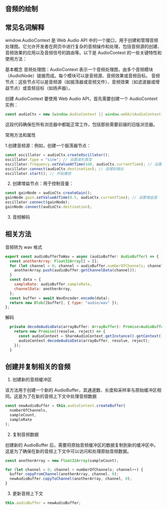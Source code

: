 ## 音频的绘制

## 常见名词解释

window.AudioContext 是 Web Audio API 中的一个接口，用于创建和管理音频处理图。它允许开发者在网页中进行复杂的音频操作和处理，包括音频源的创建、音频效果的应用以及音频信号的路由等。以下是 AudioContext 的一些关键特性和使用方法：

基本概念
音频处理图：AudioContext 表示一个音频处理图，由多个音频模块（AudioNode）链接而成。每个模块可以是音频源、音频效果或音频目标。
音频节点：这些节点可以是音频源（如振荡器或音频文件）、音频效果（如滤波器或增益节点）或音频目标（如扬声器）。

创建 AudioContext
要使用 Web Audio API，首先需要创建一个 AudioContext 实例：

```js
const audioCtx = new (window.AudioContext || window.webkitAudioContext)();
```

这段代码确保在所有浏览器中都能正常工作，包括那些需要前缀的旧版浏览器。

常用方法和属性

1.创建音频源：例如，创建一个振荡器节点：

```js
const oscillator = audioCtx.createOscillator();
oscillator.type = "sine"; // 设置波形类型
oscillator.frequency.setValueAtTime(440, audioCtx.currentTime); // 设置频率
oscillator.connect(audioCtx.destination); // 连接到输出
oscillator.start(); // 开始播放
```

2. 创建增益节点：用于控制音量：

```js
const gainNode = audioCtx.createGain();
gainNode.gain.setValueAtTime(0.5, audioCtx.currentTime); // 设置增益值
oscillator.connect(gainNode);
gainNode.connect(audioCtx.destination);
```

3. 音频解码

## 相关方法

音频转为 wav 格式

```js
export const audioBufferToWav = async (audioBuffer: AudioBuffer) => {
  const anotherArray: Float32Array[] = [];
  for (let channel = 0; channel < audioBuffer.numberOfChannels; channel++) {
    anotherArray.push(audioBuffer.getChannelData(channel));
  }
  const data = {
    sampleRate: audioBuffer.sampleRate,
    channelData: anotherArray,
  };
  const buffer = await WavEncoder.encode(data);
  return new Blob([buffer], { type: "audio/wav" });
};
```

解码

```js
  private decodeAudioData(arrayBuffer: ArrayBuffer): Promise<AudioBuffer> {
    return new Promise((resolve, reject) => {
      const audioContext = ShareAudioContext.getInstance().getContext();
      audioContext.decodeAudioData(arrayBuffer, resolve, reject);
    });
  }

```

## 创建并复制相关的音频

1. 创建新的音频缓冲区

该方法用于创建一个新的 AudioBuffer，其通道数、长度和采样率与原始缓冲区相同。这是为了在新的音频上下文中处理音频数据

```js
const newAudioBuffer = this.audioContext.createBuffer(
  numberOfChannels,
  sampleCount,
  sampleRate
);
```

2. 复制音频数据

创建新的 AudioBuffer 后，需要将原始音频缓冲区的数据复制到新的缓冲区中。这是为了确保在新的音频上下文中可以访问和处理原始音频数据。

```js
const anotherArray = new Float32Array(sampleCount);

for (let channel = 0; channel < numberOfChannels; channel++) {
  buffer.copyFromChannel(anotherArray, channel, 0);
  newAudioBuffer.copyToChannel(anotherArray, channel, 0);
}
```

3. 更新音频上下文

```js
this.audioBuffer = newAudioBuffer;
```
